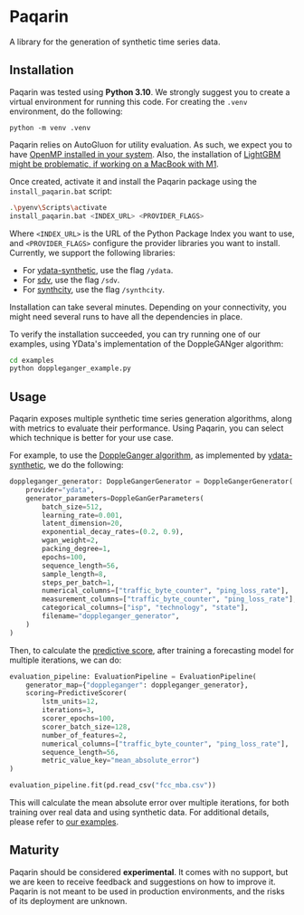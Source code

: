 # Paqarin
 A library for the generation of synthetic time series data.

## Installation

Paqarin was tested using **Python 3.10**.
We strongly suggest you to create a virtual environment for running this code.
For creating the `.venv` environment, do the following:

```
python -m venv .venv
```

Paqarin relies on AutoGluon for utility evaluation. As such, we expect you to have [OpenMP installed in your system](https://uk.mathworks.com/help/coder/ug/install-openmp-library-on-macos-platform.html).
Also, the installation of [LightGBM might be problematic, if working on a MacBook with M1](https://stackoverflow.com/questions/47098281/during-installation-of-lightgbm-it-says-that-you-should-install-cmake-first-whi).


Once created, activate it and install the Paqarin package using the `install_paqarin.bat` script:

```bash
.\pyenv\Scripts\activate
install_paqarin.bat <INDEX_URL> <PROVIDER_FLAGS>
```

Where `<INDEX_URL>` is the URL of the Python Package Index you want to use, and `<PROVIDER_FLAGS>` configure the provider libraries you want to install. Currently, we support the following libraries:

* For [ydata-synthetic](https://docs.synthetic.ydata.ai/1.3/), use the flag `/ydata`.
* For [sdv](https://docs.sdv.dev/sdv), use the flag `/sdv`.
* For [synthcity](https://synthcity.readthedocs.io/en/latest/), use the flag `/synthcity`.


Installation can take several minutes.
Depending on your connectivity, you might need several runs to have all the dependencies in place.

To verify the installation succeeded, you can try running one of our examples, using YData's implementation of the DoppleGANger algorithm:

```bash
cd examples
python doppleganger_example.py
```

## Usage

Paqarin exposes multiple synthetic time series generation algorithms, along with metrics to evaluate their performance. Using Paqarin, you can select which technique is better for your use case.

For example, to use the [DoppleGanger algorithm](https://dl.acm.org/doi/abs/10.1145/3419394.3423643), as implemented by [ydata-synthetic](https://docs.synthetic.ydata.ai/1.3/), we do the following:

```python
doppleganger_generator: DoppleGangerGenerator = DoppleGangerGenerator(
    provider="ydata",
    generator_parameters=DoppleGanGerParameters(
        batch_size=512,
        learning_rate=0.001,
        latent_dimension=20,
        exponential_decay_rates=(0.2, 0.9),
        wgan_weight=2,
        packing_degree=1,
        epochs=100,
        sequence_length=56,
        sample_length=8,
        steps_per_batch=1,
        numerical_columns=["traffic_byte_counter", "ping_loss_rate"],
        measurement_columns=["traffic_byte_counter", "ping_loss_rate"],
        categorical_columns=["isp", "technology", "state"],
        filename="doppleganger_generator",
    )
)
```

Then, to calculate the [predictive score](https://proceedings.neurips.cc/paper_files/paper/2019/hash/c9efe5f26cd17ba6216bbe2a7d26d490-Abstract.html), after training a forecasting model for multiple iterations, we can do:

```python
evaluation_pipeline: EvaluationPipeline = EvaluationPipeline(
    generator_map={"doppleganger": doppleganger_generator},
    scoring=PredictiveScorer(
        lstm_units=12,
        iterations=3,
        scorer_epochs=100,
        scorer_batch_size=128,
        number_of_features=2,
        numerical_columns=["traffic_byte_counter", "ping_loss_rate"],
        sequence_length=56,
        metric_value_key="mean_absolute_error")
)

evaluation_pipeline.fit(pd.read_csv("fcc_mba.csv"))
```
This will calculate the mean absolute error over multiple iterations, for both training over real data and using synthetic data.
For additional details, please refer to [our examples](examples/dopplenganger_example.py).

## Maturity

Paqarin should be considered **experimental**.
It comes with no support, but we are keen to receive feedback and suggestions on how to improve it.
Paqarin is not meant to be used in production environments, and the risks of its deployment are unknown.
